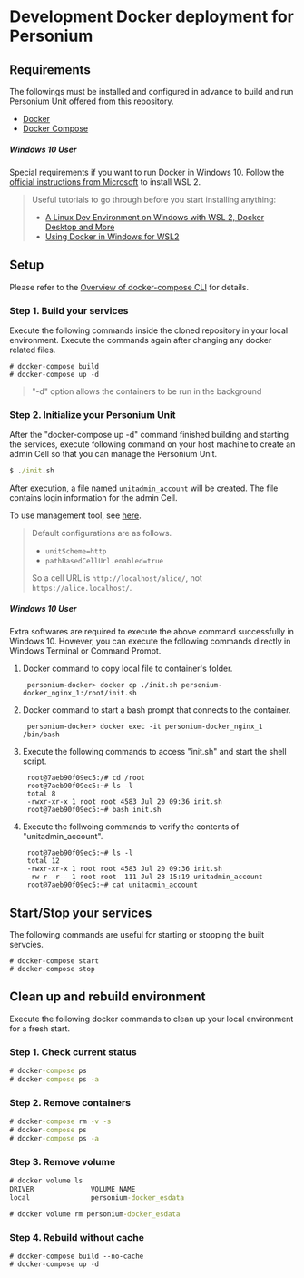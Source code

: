 # Development Docker deployment for Personium

## Requirements

The followings must be installed and configured in advance to build and run Personium Unit offered from this repository.

* [Docker](https://docs.docker.com/get-docker/)
* [Docker Compose](https://docs.docker.com/compose/install/)

##### Windows 10 User  
Special requirements if you want to run Docker in Windows 10. Follow the [official instructions from Microsoft](https://docs.microsoft.com/en-us/windows/wsl/install-win10) to install WSL 2.  
> Useful tutorials to go through before you start installing anything:  
>
> - [A Linux Dev Environment on Windows with WSL 2, Docker Desktop and More](https://nickjanetakis.com/blog/a-linux-dev-environment-on-windows-with-wsl-2-docker-desktop-and-more)   
> - [Using Docker in Windows for WSL2](https://code.visualstudio.com/blogs/2020/03/02/docker-in-wsl2)  

## Setup  
Please refer to the [Overview of docker-compose CLI](https://docs.docker.com/compose/reference/overview/) for details.  

### Step 1. Build your services  
Execute the following commands inside the cloned repository in your local environment. Execute the commands again after changing any docker related files.  

```console
# docker-compose build
# docker-compose up -d
```
> "-d" option allows the containers to be run in the background   

### Step 2. Initialize your Personium Unit  
After the "docker-compose up -d" command finished building and starting the services, execute following command on your host machine to create an admin Cell so that you can manage the Personium Unit.  

```cmd
$ ./init.sh
```

After execution, a file named `unitadmin_account` will be created.
The file contains login information for the admin Cell.

To use management tool, see [here](https://personium.io/docs/en/next/getting-started/appdev-management-tool/).

> Default configurations are as follows.  
>
> * `unitScheme=http`
> * `pathBasedCellUrl.enabled=true`
>
> So a cell URL is `http://localhost/alice/`, not `https://alice.localhost/`.

##### Windows 10 User  
Extra softwares are required to execute the above command successfully in Windows 10. However, you can execute the following commands directly in Windows Terminal or Command Prompt.  

1. Docker command to copy local file to container's folder.  

        personium-docker> docker cp ./init.sh personium-docker_nginx_1:/root/init.sh  

1. Docker command to start a bash prompt that connects to the container.  

        personium-docker> docker exec -it personium-docker_nginx_1 /bin/bash  

1. Execute the following commands to access "init.sh" and start the shell script.  

        root@7aeb90f09ec5:/# cd /root    
        root@7aeb90f09ec5:~# ls -l    
        total 8    
        -rwxr-xr-x 1 root root 4583 Jul 20 09:36 init.sh    
        root@7aeb90f09ec5:~# bash init.sh    

1. Execute the follwoing commands to verify the contents of "unitadmin_account".  
  
        root@7aeb90f09ec5:~# ls -l  
        total 12  
        -rwxr-xr-x 1 root root 4583 Jul 20 09:36 init.sh  
        -rw-r--r-- 1 root root  111 Jul 23 15:19 unitadmin_account  
        root@7aeb90f09ec5:~# cat unitadmin_account  


## Start/Stop your services  
The following commands are useful for starting or stopping the built servcies.

```console
# docker-compose start
# docker-compose stop
```

## Clean up and rebuild environment  
Execute the following docker commands to clean up your local environment for a fresh start.  

### Step 1. Check current status  
```cmd
# docker-compose ps
# docker-compose ps -a
```

### Step 2. Remove containers
```cmd  
# docker-compose rm -v -s
# docker-compose ps
# docker-compose ps -a
```  

### Step 3. Remove volume  
```cmd
# docker volume ls
DRIVER              VOLUME NAME
local               personium-docker_esdata

# docker volume rm personium-docker_esdata
```

### Step 4. Rebuild without cache  
```console
# docker-compose build --no-cache
# docker-compose up -d
```